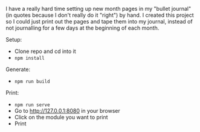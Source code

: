 I have a really hard time setting up new month pages in my "bullet journal" (in
quotes because I don't really do it "right") by hand. I created this project so
I could just print out the pages and tape them into my journal, instead of not
journalling for a few days at the beginning of each month.


Setup:

- Clone repo and cd into it
- `npm install`

Generate:

- `npm run build`

Print:

- `npm run serve`
- Go to http://127.0.0.1:8080 in your browser
- Click on the module you want to print
- Print

